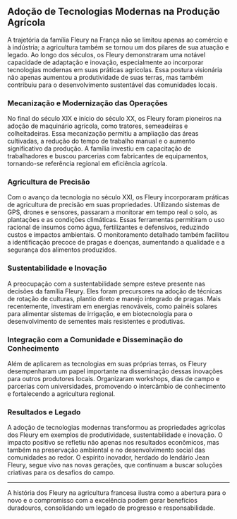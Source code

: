 ## Adoção de Tecnologias Modernas na Produção Agrícola

A trajetória da família Fleury na França não se limitou apenas ao comércio e à indústria; a agricultura também se tornou um dos pilares de sua atuação e legado. Ao longo dos séculos, os Fleury demonstraram uma notável capacidade de adaptação e inovação, especialmente ao incorporar tecnologias modernas em suas práticas agrícolas. Essa postura visionária não apenas aumentou a produtividade de suas terras, mas também contribuiu para o desenvolvimento sustentável das comunidades locais.

### Mecanização e Modernização das Operações

No final do século XIX e início do século XX, os Fleury foram pioneiros na adoção de maquinário agrícola, como tratores, semeadeiras e colheitadeiras. Essa mecanização permitiu a ampliação das áreas cultivadas, a redução do tempo de trabalho manual e o aumento significativo da produção. A família investiu em capacitação de trabalhadores e buscou parcerias com fabricantes de equipamentos, tornando-se referência regional em eficiência agrícola.

### Agricultura de Precisão

Com o avanço da tecnologia no século XXI, os Fleury incorporaram práticas de agricultura de precisão em suas propriedades. Utilizando sistemas de GPS, drones e sensores, passaram a monitorar em tempo real o solo, as plantações e as condições climáticas. Essas ferramentas permitiram o uso racional de insumos como água, fertilizantes e defensivos, reduzindo custos e impactos ambientais. O monitoramento detalhado também facilitou a identificação precoce de pragas e doenças, aumentando a qualidade e a segurança dos alimentos produzidos.

### Sustentabilidade e Inovação

A preocupação com a sustentabilidade sempre esteve presente nas decisões da família Fleury. Eles foram precursores na adoção de técnicas de rotação de culturas, plantio direto e manejo integrado de pragas. Mais recentemente, investiram em energias renováveis, como painéis solares para alimentar sistemas de irrigação, e em biotecnologia para o desenvolvimento de sementes mais resistentes e produtivas.

### Integração com a Comunidade e Disseminação do Conhecimento

Além de aplicarem as tecnologias em suas próprias terras, os Fleury desempenharam um papel importante na disseminação dessas inovações para outros produtores locais. Organizaram workshops, dias de campo e parcerias com universidades, promovendo o intercâmbio de conhecimento e fortalecendo a agricultura regional.

### Resultados e Legado

A adoção de tecnologias modernas transformou as propriedades agrícolas dos Fleury em exemplos de produtividade, sustentabilidade e inovação. O impacto positivo se refletiu não apenas nos resultados econômicos, mas também na preservação ambiental e no desenvolvimento social das comunidades ao redor. O espírito inovador, herdado do lendário Jean Fleury, segue vivo nas novas gerações, que continuam a buscar soluções criativas para os desafios do campo.

---

A história dos Fleury na agricultura francesa ilustra como a abertura para o novo e o compromisso com a excelência podem gerar benefícios duradouros, consolidando um legado de progresso e responsabilidade.